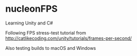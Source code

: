 # nucleonFPS

Learning Unity and C#

Following FPS stress-test tutorial from http://catlikecoding.com/unity/tutorials/frames-per-second/

Also testing builds to macOS and Windows
